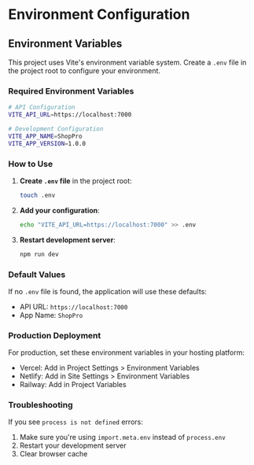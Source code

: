 # Environment Configuration

## Environment Variables

This project uses Vite's environment variable system. Create a `.env` file in the project root to configure your environment.

### Required Environment Variables

```bash
# API Configuration
VITE_API_URL=https://localhost:7000

# Development Configuration
VITE_APP_NAME=ShopPro
VITE_APP_VERSION=1.0.0
```

### How to Use

1. **Create `.env` file** in the project root:
   ```bash
   touch .env
   ```

2. **Add your configuration**:
   ```bash
   echo "VITE_API_URL=https://localhost:7000" >> .env
   ```

3. **Restart development server**:
   ```bash
   npm run dev
   ```

### Default Values

If no `.env` file is found, the application will use these defaults:
- API URL: `https://localhost:7000`
- App Name: `ShopPro`

### Production Deployment

For production, set these environment variables in your hosting platform:
- Vercel: Add in Project Settings > Environment Variables
- Netlify: Add in Site Settings > Environment Variables
- Railway: Add in Project Variables

### Troubleshooting

If you see `process is not defined` errors:
1. Make sure you're using `import.meta.env` instead of `process.env`
2. Restart your development server
3. Clear browser cache

